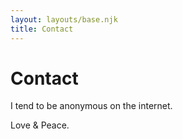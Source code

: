 ```yaml
---
layout: layouts/base.njk
title: Contact
---
```


# Contact
I tend to be anonymous on the internet. 

Love & Peace.